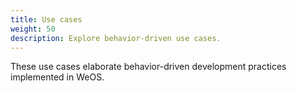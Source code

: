 ```yaml
---
title: Use cases
weight: 50
description: Explore behavior-driven use cases.
---
```


These use cases elaborate behavior-driven development practices implemented in WeOS.
